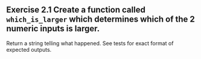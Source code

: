 ## Exercise 2.1 Create a function called `which_is_larger` which determines which of the 2 numeric inputs is larger.

Return a string telling what happened. See tests for exact format of expected outputs.
